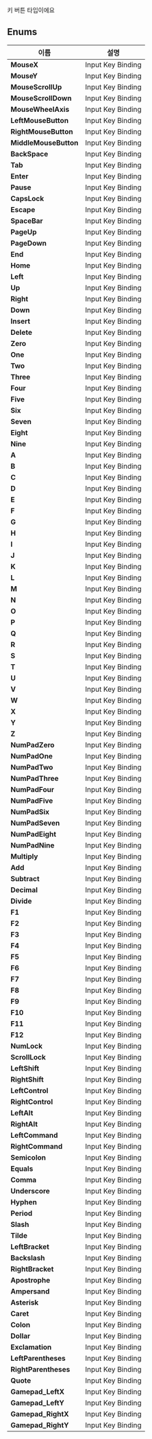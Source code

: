 
키 버튼 타입이에요 
## **Enums**

 **이름** | **설명** |
 --- | --- |
**MouseX** |Input Key Binding |
**MouseY** |Input Key Binding |
**MouseScrollUp** |Input Key Binding |
**MouseScrollDown** |Input Key Binding |
**MouseWheelAxis** |Input Key Binding |
**LeftMouseButton** |Input Key Binding |
**RightMouseButton** |Input Key Binding |
**MiddleMouseButton** |Input Key Binding |
**BackSpace** |Input Key Binding |
**Tab** |Input Key Binding |
**Enter** |Input Key Binding |
**Pause** |Input Key Binding |
**CapsLock** |Input Key Binding |
**Escape** |Input Key Binding |
**SpaceBar** |Input Key Binding |
**PageUp** |Input Key Binding |
**PageDown** |Input Key Binding |
**End** |Input Key Binding |
**Home** |Input Key Binding |
**Left** |Input Key Binding |
**Up** |Input Key Binding |
**Right** |Input Key Binding |
**Down** |Input Key Binding |
**Insert** |Input Key Binding |
**Delete** |Input Key Binding |
**Zero** |Input Key Binding |
**One** |Input Key Binding |
**Two** |Input Key Binding |
**Three** |Input Key Binding |
**Four** |Input Key Binding |
**Five** |Input Key Binding |
**Six** |Input Key Binding |
**Seven** |Input Key Binding |
**Eight** |Input Key Binding |
**Nine** |Input Key Binding |
**A** |Input Key Binding |
**B** |Input Key Binding |
**C** |Input Key Binding |
**D** |Input Key Binding |
**E** |Input Key Binding |
**F** |Input Key Binding |
**G** |Input Key Binding |
**H** |Input Key Binding |
**I** |Input Key Binding |
**J** |Input Key Binding |
**K** |Input Key Binding |
**L** |Input Key Binding |
**M** |Input Key Binding |
**N** |Input Key Binding |
**O** |Input Key Binding |
**P** |Input Key Binding |
**Q** |Input Key Binding |
**R** |Input Key Binding |
**S** |Input Key Binding |
**T** |Input Key Binding |
**U** |Input Key Binding |
**V** |Input Key Binding |
**W** |Input Key Binding |
**X** |Input Key Binding |
**Y** |Input Key Binding |
**Z** |Input Key Binding |
**NumPadZero** |Input Key Binding |
**NumPadOne** |Input Key Binding |
**NumPadTwo** |Input Key Binding |
**NumPadThree** |Input Key Binding |
**NumPadFour** |Input Key Binding |
**NumPadFive** |Input Key Binding |
**NumPadSix** |Input Key Binding |
**NumPadSeven** |Input Key Binding |
**NumPadEight** |Input Key Binding |
**NumPadNine** |Input Key Binding |
**Multiply** |Input Key Binding |
**Add** |Input Key Binding |
**Subtract** |Input Key Binding |
**Decimal** |Input Key Binding |
**Divide** |Input Key Binding |
**F1** |Input Key Binding |
**F2** |Input Key Binding |
**F3** |Input Key Binding |
**F4** |Input Key Binding |
**F5** |Input Key Binding |
**F6** |Input Key Binding |
**F7** |Input Key Binding |
**F8** |Input Key Binding |
**F9** |Input Key Binding |
**F10** |Input Key Binding |
**F11** |Input Key Binding |
**F12** |Input Key Binding |
**NumLock** |Input Key Binding |
**ScrollLock** |Input Key Binding |
**LeftShift** |Input Key Binding |
**RightShift** |Input Key Binding |
**LeftControl** |Input Key Binding |
**RightControl** |Input Key Binding |
**LeftAlt** |Input Key Binding |
**RightAlt** |Input Key Binding |
**LeftCommand** |Input Key Binding |
**RightCommand** |Input Key Binding |
**Semicolon** |Input Key Binding |
**Equals** |Input Key Binding |
**Comma** |Input Key Binding |
**Underscore** |Input Key Binding |
**Hyphen** |Input Key Binding |
**Period** |Input Key Binding |
**Slash** |Input Key Binding |
**Tilde** |Input Key Binding |
**LeftBracket** |Input Key Binding |
**Backslash** |Input Key Binding |
**RightBracket** |Input Key Binding |
**Apostrophe** |Input Key Binding |
**Ampersand** |Input Key Binding |
**Asterisk** |Input Key Binding |
**Caret** |Input Key Binding |
**Colon** |Input Key Binding |
**Dollar** |Input Key Binding |
**Exclamation** |Input Key Binding |
**LeftParentheses** |Input Key Binding |
**RightParentheses** |Input Key Binding |
**Quote** |Input Key Binding |
**Gamepad_LeftX** |Input Key Binding |
**Gamepad_LeftY** |Input Key Binding |
**Gamepad_RightX** |Input Key Binding |
**Gamepad_RightY** |Input Key Binding |

